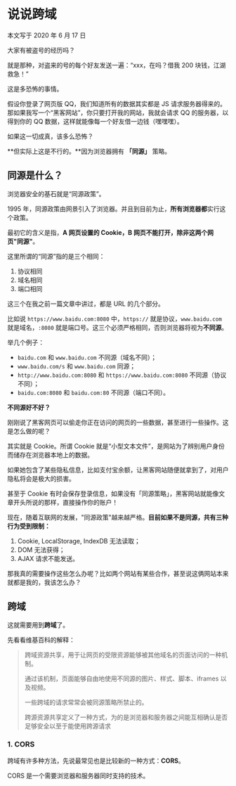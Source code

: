 # 说说跨域

本文写于 2020 年 6 月 17 日

大家有被盗号的经历吗？

就是那种，对盗来的号的每个好友发送一遍：“xxx，在吗？借我 200 块钱，江湖救急！”

这是多恐怖的事情。

假设你登录了网页版 QQ，我们知道所有的数据其实都是 JS 请求服务器得来的。那如果我写一个“黑客网站”，你只要打开我的网站，我就会请求 QQ 的服务器，以得到你的 QQ 数据，这样就能像每一个好友借一边钱（嘿嘿嘿）。

如果这一切成真，该多么恐怖？

**但实际上这是不行的。**因为浏览器拥有 **「同源」** 策略。

## 同源是什么？

浏览器安全的基石就是“同源政策”。

1995 年，同源政策由网景引入了浏览器。并且到目前为止，**所有浏览器都**实行这个政策。

最初它的含义是指，**A 网页设置的 Cookie，B 网页不能打开，除非这两个网页"同源"**。

这里所谓的“同源”指的是三个相同：

1. 协议相同
2. 域名相同
3. 端口相同

这三个在我之前一篇文章中讲过，都是 URL 的几个部分。

比如说 `https://www.baidu.com:8080` 中，`https://` 就是协议，`www.baidu.com` 就是域名，`:8080` 就是端口号。这三个必须严格相同，否则浏览器将视为**不同源**。

举几个例子：

- `baidu.com` 和 `www.baidu.com` 不同源（域名不同）；
- `www.baidu.com/s` 和 `www.baidu.com` 同源；
- `http://www.baidu.com:8080` 和 `https://www.baidu.com:8080` 不同源（协议不同）；
- `baidu.com:8080` 和 `baidu.com:80` 不同源（端口不同）。

**不同源好不好？**

刚刚说了黑客网页可以偷走你正在访问的网页的一些数据，甚至进行一些操作。这是怎么做的呢？

其实就是 Cookie。所谓 Cookie 就是“小型文本文件”，是网站为了辨别用户身份而储存在浏览器本地上的数据。

如果她包含了某些隐私信息，比如支付宝余额，让黑客网站随便就拿到了，对用户隐私将会是极大的损害。

甚至于 Cookie 有时会保存登录信息，如果没有「同源策略」，黑客网站就能像文章开头所说的那样，直接操作你的账户！

现在，随着互联网的发展，"同源政策"越来越严格。**目前如果不是同源，共有三种行为受到限制：**

1. Cookie, LocalStorage, IndexDB 无法读取；
2. DOM 无法获得；
3. AJAX 请求不能发送。

那我真的需要操作这些怎么办呢？比如两个网站有某些合作，甚至说这俩网站本来就都是我的，我该怎么办？

## 跨域

这就需要用到**跨域**了。

先看看维基百科的解释：

> 跨域资源共享，用于让网页的受限资源能够被其他域名的页面访问的一种机制。
>
> 通过该机制，页面能够自由地使用不同源的图片、样式、脚本、iframes 以及视频。
>
> 一些跨域的请求常常会被同源策略所禁止的。
>
> 跨源资源共享定义了一种方式，为的是浏览器和服务器之间能互相确认是否足够安全以至于能使用跨源请求

### 1. CORS

跨域有许多种方法，先说最常见也是比较新的一种方式：**CORS**。

CORS 是一个需要浏览器和服务器同时支持的技术。
